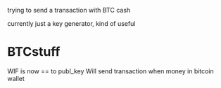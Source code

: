 trying to send a transaction with BTC cash

currently just a key generator, kind of useful
# BTCstuff

WIF is now == to publ_key
Will send transaction when money in bitcoin wallet
